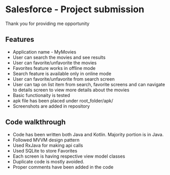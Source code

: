 # Salesforce - Project submission

Thank you for providing me opportunity

## Features

- Application name - MyMovies
- User can search the movies and see results
- User can favorite/unfavorite the movies
- Favorites feature works in offline mode
- Search feature is available only in online mode
- User can favorite/unfavorite from search screen
- User can tap on list item from search, favorite screens and can navigate to details screen to view more details about the movies
- Basic functionaity is tested
- apk file has been placed under root_folder/apk/
- Screenshots are added in repository

## Code walkthrough

- Code has been written both Java and Kotlin. Majority portion is in Java.
- Followed MVVM design pattern
- Used RxJava for making api calls
- Used SQLite to store Favorites
- Each screen is having respective view model classes
- Duplicate code is mostly avoided.
- Proper comments have been added in the code
